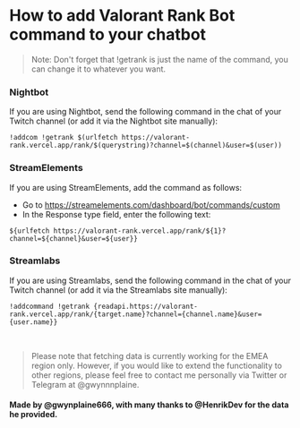 # How to add Valorant Rank Bot command to your chatbot

> Note: Don't forget that !getrank is just the name of the command, you can change it to whatever you want.

### Nightbot
If you are using Nightbot, send the following command in the chat of your Twitch channel (or add it via the Nightbot site manually):
```
!addcom !getrank $(urlfetch https://valorant-rank.vercel.app/rank/$(querystring)?channel=$(channel)&user=$(user))
```

### StreamElements
If you are using StreamElements, add the command as follows:
- Go to https://streamelements.com/dashboard/bot/commands/custom
- In the Response type field, enter the following text:
```
${urlfetch https://valorant-rank.vercel.app/rank/${1}?channel=${channel}&user=${user}}
```


### Streamlabs
If you are using Streamlabs, send the following command in the chat of your Twitch channel (or add it via the Streamlabs site manually):
```
!addcommand !getrank {readapi.https://valorant-rank.vercel.app/rank/{target.name}?channel={channel.name}&user={user.name}}
```
<br />

> Please note that fetching data is currently working for the EMEA region only.
> However, if you would like to extend the functionality to other regions, please feel free to contact me personally via Twitter or Telegram at @gwynnnplaine.

#### Made by @gwynplaine666, with many thanks to @HenrikDev for the data he provided.
